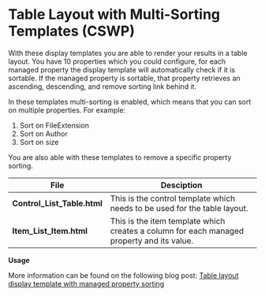 Table Layout with Multi-Sorting Templates (CSWP)
================

With these display templates you are able to render your results in a table layout. You have 10 properties which you could configure, for each managed property the display template will automatically check if it is sortable. If the managed property is sortable, that property retrieves an ascending, descending, and remove sorting link behind it.

In these templates multi-sorting is enabled, which means that you can sort on multiple properties. For example:

1.  Sort on FileExtension
2.  Sort on Author
3.  Sort on size

You are also able with these templates to remove a specific property sorting.

File | Desciption
--- | ---
__Control_List_Table.html__ | This is the control template which needs to be used for the table layout.
__Item_List_Item.html__ | This is the item template which creates a column for each managed property and its value.

**Usage**

More information can be found on the following blog post: [Table layout display template with managed property sorting](http://www.eliostruyf.com/table-layout-display-template-with-managed-property-sorting/ "Table layout display template with managed property sorting")